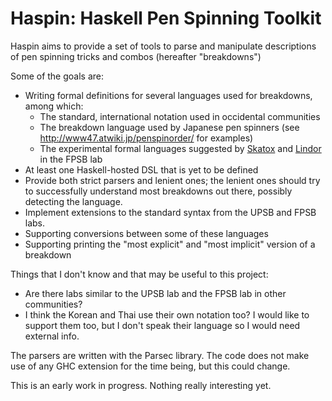 Haspin: Haskell Pen Spinning Toolkit
====================================

Haspin aims to provide a set of tools to parse and manipulate descriptions of
pen spinning tricks and combos (hereafter "breakdowns")

Some of the goals are:

* Writing formal definitions for several languages used for breakdowns, among
  which:
  * The standard, international notation used in occidental communities
  * The breakdown language used by Japanese pen spinners (see
    http://www47.atwiki.jp/penspinorder/ for examples)
  * The experimental formal languages suggested by
    [Skatox](http://thefpsb.penspinning.fr/tricks/systeme-de-breakdown-bas-niveau-decomposer-les-tricks-t12320.html)
    and
    [Lindor](http://thefpsb.penspinning.fr/tricks/un-langage-informatique-descriptif-des-combos-t12383.html)
    in the FPSB lab
* At least one Haskell-hosted DSL that is yet to be defined
* Provide both strict parsers and lenient ones; the lenient ones should try to
  successfully understand most breakdowns out there, possibly detecting the
  language.
* Implement extensions to the standard syntax from the UPSB and FPSB labs.
* Supporting conversions between some of these languages
* Supporting printing the "most explicit" and "most implicit" version of a breakdown

Things that I don't know and that may be useful to this project:

* Are there labs similar to the UPSB lab and the FPSB lab in other communities?
* I think the Korean and Thai use their own notation too? I would like to
  support them too, but I don't speak their language so I would need external
  info.

The parsers are written with the Parsec library. The code does not make use of
any GHC extension for the time being, but this could change.

This is an early work in progress. Nothing really interesting yet.

